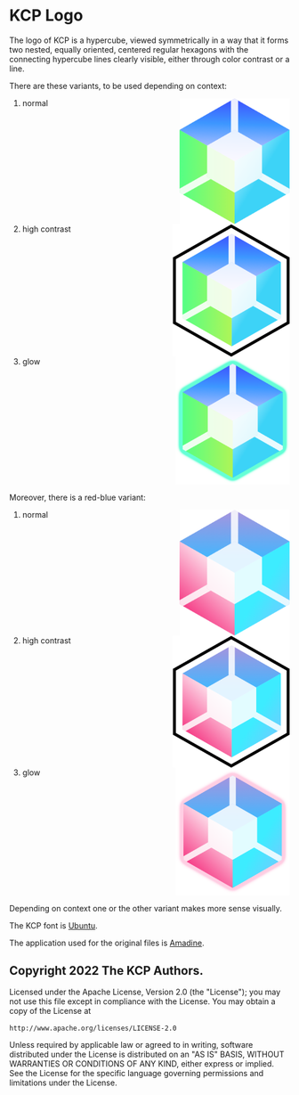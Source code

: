 # KCP Logo

The logo of KCP is a hypercube, viewed symmetrically in a way that it forms two 
nested, equally oriented, centered regular hexagons with the connecting hypercube 
lines clearly visible, either through color contrast or a line.

There are these variants, to be used depending on context:

1. normal <img alt="Logo" width="198px" align="right" src="./blue-green.png"/><br clear="right"/>
1. high contrast <img alt="Logo" width="210px" align="right" src="./blue-green-high-contrast.png"/><br clear="right"/>
2. glow <img alt="Logo" width="205px" align="right" src="./blue-green-glow.png"/><br clear="right"/>

Moreover, there is a red-blue variant: 
1. normal <img alt="Logo" width="198px" align="right" src="./red-blue.png"/><br clear="right"/>
2. high contrast <img alt="Logo" width="210px" align="right" src="./red-blue-high-contrast.png"/><br clear="right"/>
3. glow <img alt="Logo" width="205px" align="right" src="./red-blue-glow.png"/><br clear="right"/>

Depending on context one or the other variant makes more sense visually.

The KCP font is [Ubuntu](https://fonts.google.com/specimen/Ubuntu).

The application used for the original files is [Amadine](https://amadine.com/).

## Copyright 2022 The KCP Authors.

Licensed under the Apache License, Version 2.0 (the "License");
you may not use this file except in compliance with the License.
You may obtain a copy of the License at

    http://www.apache.org/licenses/LICENSE-2.0

Unless required by applicable law or agreed to in writing, software
distributed under the License is distributed on an "AS IS" BASIS,
WITHOUT WARRANTIES OR CONDITIONS OF ANY KIND, either express or implied.
See the License for the specific language governing permissions and
limitations under the License.
